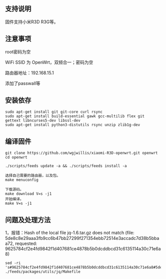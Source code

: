 ## 支持说明

固件支持小米R3D R3G等。



## 注意事项

root密码为空

WiFi SSID 为 OpenWrt，双频合一；密码为空

路由器地址：192.168.15.1

添加了passwall等


## 安装依存

```
sudo apt-get install git git-core curl rsync
sudo apt-get install build-essential gawk gcc-multilib flex git gettext libncurses5-dev libssl-dev
sudo apt-get install python3-distutils rsync unzip zlib1g-dev
```

## 编译固件

```
git clone https://github.com/wgjwillis/xiaomi-R3D-openwrt.git openwrt
cd openwrt

./scripts/feeds update -a && ./scripts/feeds install -a

选择自己需要的路由器，以及包。
make menuconfig

下载源码。
make download V=s -j1
开始编译。
make V=s -j1

```

## 问题及处理方法

1，报错：Hash of the local file jq-1.6.tar.gz does not match (file: 5de8c8e29aaa3fb9cc6b47bb27299f271354ebb72514e3accadc7d38b5bbaa72, requested: 9625784cf2e4fd9842f1d407681ce4878b5b0dcddbcd31c6135114a30c71e6a8)
```
sed -ri 's#9625784cf2e4fd9842f1d407681ce4878b5b0dcddbcd31c6135114a30c71e6a8#5de8c8e29aaa3fb9cc6b47bb27299f271354ebb72514e3accadc7d38b5bbaa72#' ./feeds/packages/utils/jq/Makefile
```
